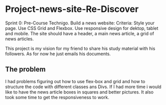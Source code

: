 # Project-news-site-Re-Discover
Sprint 0: Pre-Course Technigo. Build a news website: 
Criteria: Style your page. Use CSS Grid and Flexbox. Use responsive design for dektop, tablet and mobile. The site should have a header, a main news article, a grid of news articles.

This project is my vision for my friend to share his study material with his followers. As for now he just emails his documents.

## The problem

I had problems figuring out how to use flex-box and grid and how to structure the code with different classes ans Divs. If I had more time i would like to have the news article boxes in squares and better pictures. It also took some time to get the responsiveness to work. 
